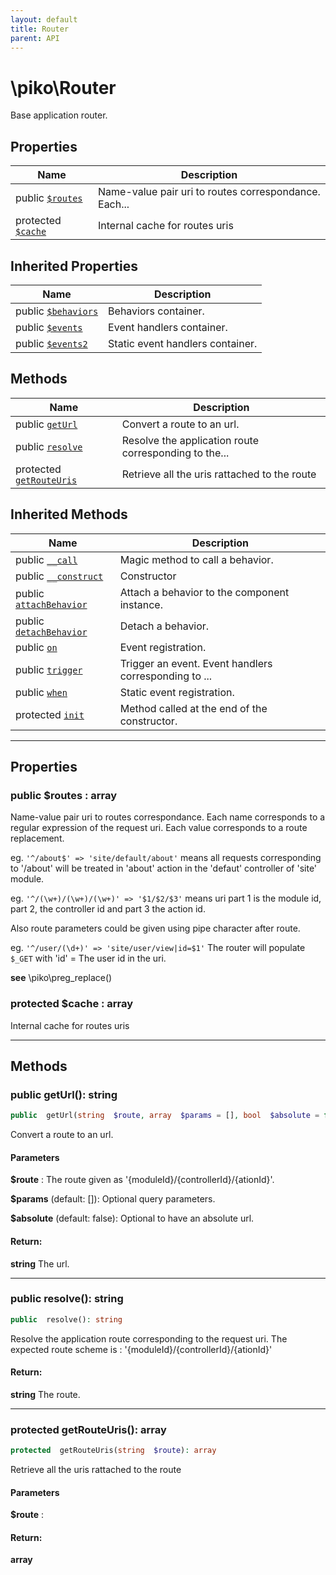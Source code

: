 ```yaml
---
layout: default
title: Router
parent: API
---
```




# \piko\Router

Base application router.








## Properties

| Name | Description |
|------|-------------|
| public [`$routes`](#property_routes) | Name-value pair uri to routes correspondance. Each... |
| protected [`$cache`](#property_cache) | Internal cache for routes uris  |

## Inherited Properties

| Name | Description |
|------|-------------|
| public [`$behaviors`](Component.md#property_behaviors) | Behaviors container.  |
| public [`$events`](Component.md#property_events) | Event handlers container.  |
| public [`$events2`](Component.md#property_events2) | Static event handlers container.  |

## Methods

| Name | Description |
|------|-------------|
| public [`getUrl`](#method_getUrl) | Convert a route to an url.  |
| public [`resolve`](#method_resolve) | Resolve the application route corresponding to the... |
| protected [`getRouteUris`](#method_getRouteUris) | Retrieve all the uris rattached to the route  |

## Inherited Methods

| Name | Description |
|------|-------------|
| public [`__call`](Component.md#method___call) | Magic method to call a behavior.  |
| public [`__construct`](Component.md#method___construct) | Constructor  |
| public [`attachBehavior`](Component.md#method_attachBehavior) | Attach a behavior to the component instance.  |
| public [`detachBehavior`](Component.md#method_detachBehavior) | Detach a behavior.  |
| public [`on`](Component.md#method_on) | Event registration.  |
| public [`trigger`](Component.md#method_trigger) | Trigger an event. Event handlers corresponding to ... |
| public [`when`](Component.md#method_when) | Static event registration.  |
| protected [`init`](Component.md#method_init) | Method called at the end of the constructor.  |

-----


## Properties


<a name="property_routes"></a>
### public $routes : array
Name-value pair uri to routes correspondance.
Each name corresponds to a regular expression of the request uri.
Each value corresponds to a route replacement.

eg. `'^/about$' => 'site/default/about'` means all requests corresponding to
'/about' will be treated in 'about' action in the 'defaut' controller of 'site' module.

eg. `'^/(\w+)/(\w+)/(\w+)' => '$1/$2/$3'` means uri part 1 is the module id,
part 2, the controller id and part 3 the action id.

Also route parameters could be given using pipe character after route.

eg. `'^/user/(\d+)' => 'site/user/view|id=$1'` The router will populate `$_GET`
with 'id' = The user id in the uri.



**see**  \piko\preg_replace()



<a name="property_cache"></a>
### protected $cache : array
Internal cache for routes uris





-----

## Methods




<a name="method_getUrl"></a>
### public getUrl(): string

```php
public  getUrl(string  $route, array  $params = [], bool  $absolute = false): string
```

Convert a route to an url.



#### Parameters
**$route** :
The route given as '{moduleId}/{controllerId}/{ationId}'.

**$params**  (default: []):
Optional query parameters.

**$absolute**  (default: false):
Optional to have an absolute url.






#### Return:
**string**
The url.

-----



<a name="method_resolve"></a>
### public resolve(): string

```php
public  resolve(): string
```

Resolve the application route corresponding to the request uri.
The expected route scheme is : '{moduleId}/{controllerId}/{ationId}'







#### Return:
**string**
The route.

-----



<a name="method_getRouteUris"></a>
### protected getRouteUris(): array

```php
protected  getRouteUris(string  $route): array
```

Retrieve all the uris rattached to the route



#### Parameters
**$route** :







#### Return:
**array**


